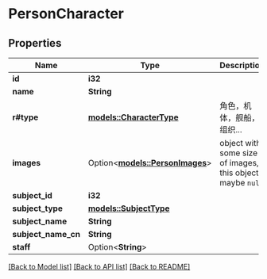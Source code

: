 # PersonCharacter

## Properties

Name | Type | Description | Notes
------------ | ------------- | ------------- | -------------
**id** | **i32** |  | 
**name** | **String** |  | 
**r#type** | [**models::CharacterType**](CharacterType.md) | 角色，机体，舰船，组织... | 
**images** | Option<[**models::PersonImages**](PersonImages.md)> | object with some size of images, this object maybe `null` | [optional]
**subject_id** | **i32** |  | 
**subject_type** | [**models::SubjectType**](SubjectType.md) |  | 
**subject_name** | **String** |  | 
**subject_name_cn** | **String** |  | 
**staff** | Option<**String**> |  | [optional]

[[Back to Model list]](../README.md#documentation-for-models) [[Back to API list]](../README.md#documentation-for-api-endpoints) [[Back to README]](../README.md)


